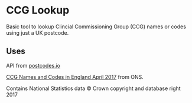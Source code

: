 # CCG Lookup
Basic tool to lookup Clincial Commissioning Group (CCG) names or codes using just a UK postcode.

## Uses 
API from [postcodes.io](https://postcodes.io)

[CCG Names and Codes in England April 2017](http://geoportal.statistics.gov.uk/datasets/2e5f1270a4a648628a1bbb66cfbf8a71_0) from ONS.

Contains National Statistics data © Crown copyright and database right 2017

